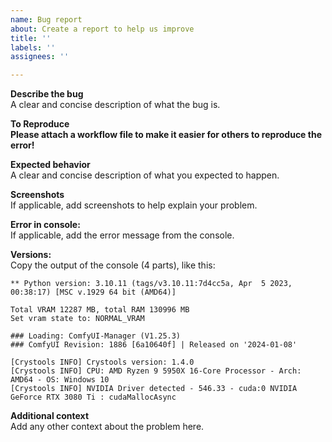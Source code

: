 ```yaml
---
name: Bug report
about: Create a report to help us improve
title: ''
labels: ''
assignees: ''

---
```


**Describe the bug**  
A clear and concise description of what the bug is.

**To Reproduce**  
__Please attach a workflow file to make it easier for others to reproduce the error!__

**Expected behavior**  
A clear and concise description of what you expected to happen.

**Screenshots**  
If applicable, add screenshots to help explain your problem.

**Error in console:**  
If applicable, add the error message from the console.

**Versions:**  
Copy the output of the console (4 parts), like this:
```
** Python version: 3.10.11 (tags/v3.10.11:7d4cc5a, Apr  5 2023, 00:38:17) [MSC v.1929 64 bit (AMD64)]
```
```
Total VRAM 12287 MB, total RAM 130996 MB
Set vram state to: NORMAL_VRAM
```
```
### Loading: ComfyUI-Manager (V1.25.3)
### ComfyUI Revision: 1886 [6a10640f] | Released on '2024-01-08'
```
```
[Crystools INFO] Crystools version: 1.4.0
[Crystools INFO] CPU: AMD Ryzen 9 5950X 16-Core Processor - Arch: AMD64 - OS: Windows 10
[Crystools INFO] NVIDIA Driver detected - 546.33 - cuda:0 NVIDIA GeForce RTX 3080 Ti : cudaMallocAsync
```

**Additional context**  
Add any other context about the problem here.
